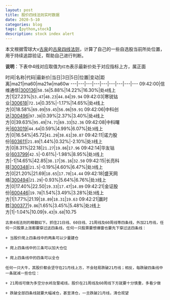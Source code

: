 ```yaml
---
layout: post
title: 股价四线法则实时数据
date: 2020-5-10
categories: blog
tags: [python,stock]
description: stock index alert
---
```



本文根据雪球大v[古泉](https://xueqiu.com/u/7148646888)的[古泉四线法则](https://xueqiu.com/7148646888/130498192)，计算了自己的一些自选股当前所处位置，用于持续追踪验证，帮助自己进行判断。

**说明**：下表中4线对应取值为`红色`表示最新价处于对应指标上方，属正面

时间|名称|代码|最新价|当日|3日|5日|位置|变动|距离|ma21|ma60|ma21w|ma60w
---|---|---|---|---|---|---|---|---
09:42:00|信维通信|[300136](https://xueqiu.com/S/SZ300136)|`58.56`|5.88%|14.22%|16.30%|处`4`线上方|1|27.23%|`53.47`|`48.23`|`44.84`|`39.94`
09:42:03|寒锐钴业|[300618](https://xueqiu.com/S/SZ300618)|`72.14`|0.35%|-1.17%|14.65%|处`4`线上方|0|18.58%|`69.09`|`59.45`|`56.06`|`59.91`
09:42:06|中科创达|[300496](https://xueqiu.com/S/SZ300496)|`97.38`|0.39%|2.37%|3.40%|处`4`线上方|0|39.63%|`95.49`|`74.71`|`69.33`|`52.36`
09:42:08|中科曙光|[603019](https://xueqiu.com/S/SH603019)|`44.64`|0.59%|4.99%|6.07%|处`3`线上方|0|16.54%|45.72|`41.29`|`38.61`|`30.87`
09:42:11|诺力股份|[603611](https://xueqiu.com/S/SH603611)|`21.89`|1.44%|0.32%|-2.10%|处`3`线上方|0|8.31%|22.18|`21.27`|`19.86`|`17.96`
09:42:14|华友钴业|[603799](https://xueqiu.com/S/SH603799)|`42.5`|-0.61%|-1.98%|8.95%|处`3`线上方|-1|14.65%|42.85|`38.17`|`36.16`|`32.50`
09:42:15|长亮科技|[300348](https://xueqiu.com/S/SZ300348)|`21.5`|-0.19%|4.60%|6.47%|处`3`线上方|0|21.20%|21.69|`18.65`|`17.70`|`14.44`
09:42:18|盛天网络|[300494](https://xueqiu.com/S/SZ300494)|`21.29`|-0.93%|5.64%|6.76%|处`3`线上方|0|17.40%|22.50|`19.33`|`17.47`|`14.89`
09:42:21|金证股份|[600446](https://xueqiu.com/S/SH600446)|`19.78`|1.54%|3.49%|3.28%|处`3`线上方|1|1.77%|21.19|`18.89`|`18.31`|`19.63`
09:42:21|赢时胜|[300377](https://xueqiu.com/S/SZ300377)|`9.86`|1.65%|3.45%|5.48%|处`2`线上方|1|-1.04%|10.09|`9.43`|`9.68`|10.75

```
古泉4线法则的精髓如下。抓住21日线、60日线、21周线及60周线等四条线，外加21月线，任何一只股票上涨都要穿过这四条线，任何一只股票要想爆雷也要先下穿过这四条线：

+ 当股价爬上四条线中的两条可以少量建仓

+ 爬上四条线中的三条可以加大仓位

+ 爬上四条线中的四条可以全仓

任何一只大牛，其股价都会坚守在21月线上方，不会轻易跌破21月线；相反，每跌破四条线中一条就减一些仓位：

+ 21周线可做为多空分水岭及警戒线，股价在21周线及60周线下方就要十分慎重，多看少做

+ 跌破全部四条线就要大幅减仓，甚至清仓，一旦跌破21月线，清仓观望
```
